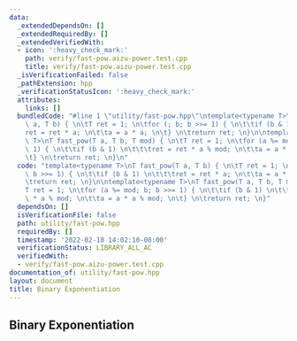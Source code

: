 ```yaml
---
data:
  _extendedDependsOn: []
  _extendedRequiredBy: []
  _extendedVerifiedWith:
  - icon: ':heavy_check_mark:'
    path: verify/fast-pow.aizu-power.test.cpp
    title: verify/fast-pow.aizu-power.test.cpp
  _isVerificationFailed: false
  _pathExtension: hpp
  _verificationStatusIcon: ':heavy_check_mark:'
  attributes:
    links: []
  bundledCode: "#line 1 \"utility/fast-pow.hpp\"\ntemplate<typename T>\nT fast_pow(T\
    \ a, T b) { \n\tT ret = 1; \n\tfor (; b; b >>= 1) { \n\t\tif (b & 1) \n\t\t\t\
    ret = ret * a; \n\t\ta = a * a; \n\t} \n\treturn ret; \n}\n\ntemplate<typename\
    \ T>\nT fast_pow(T a, T b, T mod) { \n\tT ret = 1; \n\tfor (a %= mod; b; b >>=\
    \ 1) { \n\t\tif (b & 1) \n\t\t\tret = ret * a % mod; \n\t\ta = a * a % mod; \n\
    \t} \n\treturn ret; \n}\n"
  code: "template<typename T>\nT fast_pow(T a, T b) { \n\tT ret = 1; \n\tfor (; b;\
    \ b >>= 1) { \n\t\tif (b & 1) \n\t\t\tret = ret * a; \n\t\ta = a * a; \n\t} \n\
    \treturn ret; \n}\n\ntemplate<typename T>\nT fast_pow(T a, T b, T mod) { \n\t\
    T ret = 1; \n\tfor (a %= mod; b; b >>= 1) { \n\t\tif (b & 1) \n\t\t\tret = ret\
    \ * a % mod; \n\t\ta = a * a % mod; \n\t} \n\treturn ret; \n}"
  dependsOn: []
  isVerificationFile: false
  path: utility/fast-pow.hpp
  requiredBy: []
  timestamp: '2022-02-18 14:02:10-08:00'
  verificationStatus: LIBRARY_ALL_AC
  verifiedWith:
  - verify/fast-pow.aizu-power.test.cpp
documentation_of: utility/fast-pow.hpp
layout: document
title: Binary Exponentiation
---
```


## Binary Exponentiation